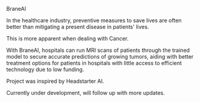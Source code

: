 BraneAI

In the healthcare industry, preventive measures to save lives are often better than mitigating a present disease in patients' lives. 

This is more apparent when dealing with Cancer.

With BraneAI, hospitals can run MRI scans of patients through the trained model to secure accurate predictions of growing tumors, aiding with better treatment options for patients in hospitals with little access to efficient technology due to low funding.

Project was inspired by Headstarter AI.

Currently under development, will follow up with more updates.
